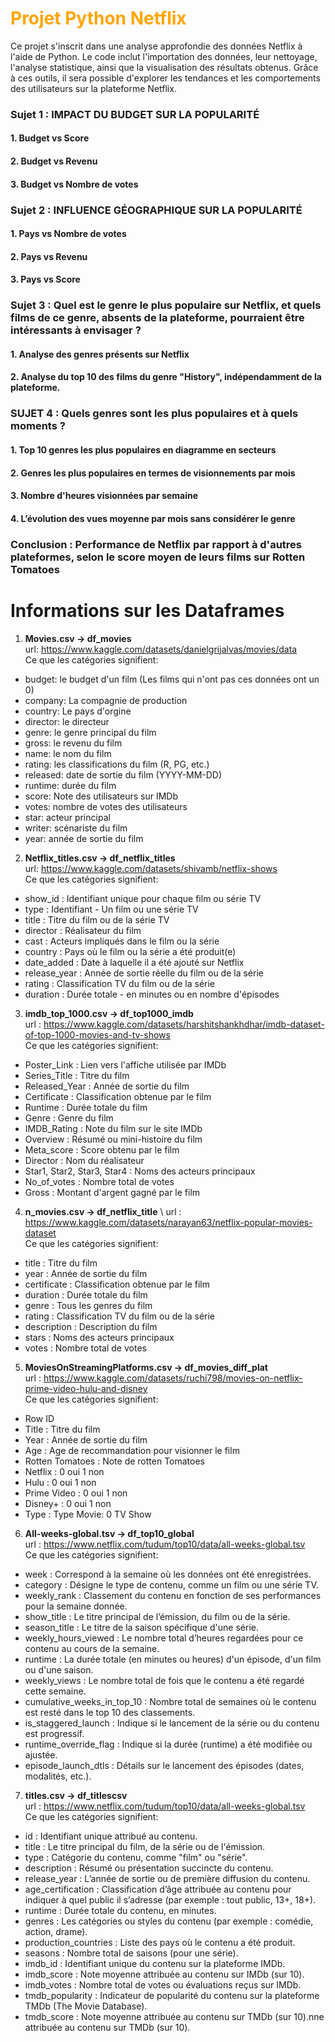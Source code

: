 
# <font color='orange'>**Projet Python Netflix**</font>
Ce projet s'inscrit dans une analyse approfondie des données Netflix à l'aide de Python. Le code inclut l'importation des données, leur nettoyage, l'analyse statistique, ainsi que la visualisation des résultats obtenus. Grâce à ces outils, il sera possible d'explorer les tendances et les comportements des utilisateurs sur la plateforme Netflix.
### Sujet 1 :  IMPACT DU BUDGET SUR LA POPULARITÉ 
#### 1. Budget vs Score
#### 2. Budget vs Revenu
#### 3. Budget vs Nombre de votes

### Sujet 2 : INFLUENCE GÉOGRAPHIQUE SUR LA POPULARITÉ
#### 1. Pays vs Nombre de votes
#### 2. Pays vs Revenu 
#### 3. Pays vs Score 

### Sujet 3 : Quel est le genre le plus populaire sur Netflix, et quels films de ce genre, absents de la plateforme, pourraient être intéressants à envisager ?
#### 1. Analyse des genres présents sur Netflix
#### 2. Analyse du top 10 des films du genre "History", indépendamment de la plateforme.

### SUJET 4 : Quels genres sont les plus populaires et à quels moments ?
#### 1. Top 10 genres les plus populaires en diagramme en secteurs
#### 2. Genres les plus populaires en termes de visionnements par mois
#### 3. Nombre d'heures visionnées par semaine
#### 4. L’évolution des vues moyenne par mois sans considérer le genre

### Conclusion : Performance de Netflix par rapport à d'autres plateformes, selon le score moyen de leurs films sur Rotten Tomatoes



# Informations sur les Dataframes 
1. **Movies.csv  &rarr; df_movies**\
 url: https://www.kaggle.com/datasets/danielgrijalvas/movies/data \
 Ce que les catégories signifient:
 - budget: le budget d'un film (Les films qui n'ont pas ces données ont un 0)
 - company: La compagnie de production
 - country: Le pays d'orgine
 - director: le directeur 
 - genre: le genre principal du film
 - gross: le revenu du film
 - name: le nom du film
 - rating: les classifications du film (R, PG, etc.)
 - released: date de sortie du film (YYYY-MM-DD)
 - runtime: durée du film
 - score: Note des utilisateurs sur IMDb
 - votes: nombre de votes des utilisateurs 
 - star: acteur principal
 - writer: scénariste du film
 - year: année de sortie du film

2. **Netflix_titles.csv &rarr; df_netflix_titles**\
url: https://www.kaggle.com/datasets/shivamb/netflix-shows \
Ce que les catégories signifient: 
- show_id : Identifiant unique pour chaque film ou série TV
- type : Identifiant - Un film ou une série TV
- title : Titre du film ou de la série TV
- director : Réalisateur du film
- cast : Acteurs impliqués dans le film ou la série
- country : Pays où le film ou la série a été produit(e)
- date_added : Date à laquelle il a été ajouté sur Netflix
- release_year : Année de sortie réelle du film ou de la série
- rating : Classification TV du film ou de la série
- duration : Durée totale - en minutes ou en nombre d'épisodes

3. **imdb_top_1000.csv &rarr; df_top1000_imdb** \
url : https://www.kaggle.com/datasets/harshitshankhdhar/imdb-dataset-of-top-1000-movies-and-tv-shows \
Ce que les catégories signifient: 
- Poster_Link : Lien vers l'affiche utilisée par IMDb
- Series_Title : Titre du film
- Released_Year : Année de sortie du film
- Certificate : Classification obtenue par le film
- Runtime : Durée totale du film
- Genre : Genre du film
- IMDB_Rating : Note du film sur le site IMDb
- Overview : Résumé ou mini-histoire du film
- Meta_score : Score obtenu par le film
- Director : Nom du réalisateur
- Star1, Star2, Star3, Star4 : Noms des acteurs principaux
- No_of_votes : Nombre total de votes
- Gross : Montant d'argent gagné par le film

4. **n_movies.csv &rarr; df_netflix_title** \ 
url : https://www.kaggle.com/datasets/narayan63/netflix-popular-movies-dataset \
Ce que les catégories signifient: 
- title : Titre du film
- year : Année de sortie du film
- certificate : Classification obtenue par le film
- duration : Durée totale du film
- genre : Tous les genres du film
- rating : Classification TV du film ou de la série
- description : Description du film
- stars : Noms des acteurs principaux
- votes : Nombre total de votes

5. **MoviesOnStreamingPlatforms.csv &rarr; df_movies_diff_plat** \
url : https://www.kaggle.com/datasets/ruchi798/movies-on-netflix-prime-video-hulu-and-disney \
Ce que les catégories signifient: 
- Row ID
- Title : Titre du film
- Year : Année de sortie du film
- Age : Age de recommandation pour visionner le film
- Rotten Tomatoes : Note de rotten Tomatoes 
- Netflix : 0 oui 1 non
- Hulu : 0 oui 1 non
- Prime Video : 0 oui 1 non
- Disney+ : 0 oui 1 non
- Type : Type Movie: 0 TV Show
  
6. **All-weeks-global.tsv &rarr; df_top10_global** \
url : https://www.netflix.com/tudum/top10/data/all-weeks-global.tsv \
Ce que les catégories signifient: 
- week : Correspond à la semaine où les données ont été enregistrées.
- category : Désigne le type de contenu, comme un film ou une série TV.
- weekly_rank : Classement du contenu en fonction de ses performances pour la semaine donnée.
- show_title : Le titre principal de l’émission, du film ou de la série.
- season_title : Le titre de la saison spécifique d'une série.
- weekly_hours_viewed : Le nombre total d’heures regardées pour ce contenu au cours de la semaine.
- runtime : La durée totale (en minutes ou heures) d'un épisode, d'un film ou d'une saison.
- weekly_views : Le nombre total de fois que le contenu a été regardé cette semaine.
- cumulative_weeks_in_top_10 : Nombre total de semaines où le contenu est resté dans le top 10 des classements.
- is_staggered_launch : Indique si le lancement de la série ou du contenu est progressif.
- runtime_override_flag : Indique si la durée (runtime) a été modifiée ou ajustée.
- episode_launch_dtls : Détails sur le lancement des épisodes (dates, modalités, etc.).

7. **titles.csv &rarr; df_titlescsv** \
url : https://www.netflix.com/tudum/top10/data/all-weeks-global.tsv \
Ce que les catégories signifient:  
- id : Identifiant unique attribué au contenu.
- title : Le titre principal du film, de la série ou de l'émission.
- type : Catégorie du contenu, comme "film" ou "série".
- description : Résumé ou présentation succincte du contenu.
- release_year : L’année de sortie ou de première diffusion du contenu.
- age_certification : Classification d’âge attribuée au contenu pour indiquer à quel public il s’adresse (par exemple : tout public, 13+, 18+).
- runtime : Durée totale du contenu, en minutes.
- genres : Les catégories ou styles du contenu (par exemple : comédie, action, drame).
- production_countries : Liste des pays où le contenu a été produit.
- seasons : Nombre total de saisons (pour une série).
- imdb_id : Identifiant unique du contenu sur la plateforme IMDb.
- imdb_score : Note moyenne attribuée au contenu sur IMDb (sur 10).
- imdb_votes : Nombre total de votes ou évaluations reçus sur IMDb.
- tmdb_popularity : Indicateur de popularité du contenu sur la plateforme TMDb (The Movie Database).
- tmdb_score : Note moyenne attribuée au contenu sur TMDb (sur 10).nne attribuée au contenu sur TMDb (sur 10).  
